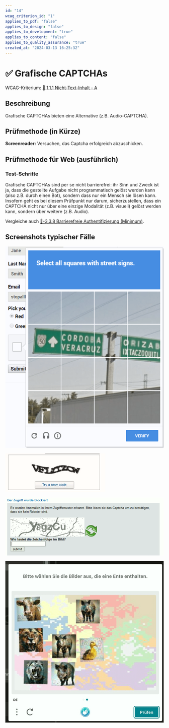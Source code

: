 ```yaml
---
id: "14"
wcag_criterion_id: "1"
applies_to_pdf: "false"
applies_to_design: "false"
applies_to_development: "true"
applies_to_content: "false"
applies_to_quality_assurance: "true"
created_at: "2024-03-13 16:25:32"
---
```


# ✅ Grafische CAPTCHAs

WCAG-Kriterium: [📜 1.1.1 Nicht-Text-Inhalt - A](..)

## Beschreibung

Grafische CAPTCHAs bieten eine Alternative (z.B. Audio-CAPTCHA).

## Prüfmethode (in Kürze)

**Screenreader:** Versuchen, das Captcha erfolgreich abzuschicken.

## Prüfmethode für Web (ausführlich)

### Test-Schritte

Grafische CAPTCHAs sind per se nicht barrierefrei: ihr Sinn und Zweck ist ja, dass die gestellte Aufgabe nicht programmatisch gelöst werden kann (also z.B. durch einen Bot), sondern dass nur ein Mensch sie lösen kann. Insofern geht es bei diesem Prüfpunkt nur darum, sicherzustellen, dass ein CAPTCHA nicht nur über eine einzige Modalität (z.B. visuell) gelöst werden kann, sondern über weitere (z.B. Audio).

Vergleiche auch [📜-3.3.8 Barrierefreie Authentifizierung (Minimum)](/de/wcag/3.3.8-barrierefreie-authentifizierung-minimum).

## Screenshots typischer Fälle

![Google Recaptcha (mit Audio-Alternative)](images/google-recaptcha.png)

![Grafisches CAPTCHA](images/grafisches-captcha.png)

![Noch ein CAPTCHA](images/noch-ein-captcha.png)

![Ein CAPTCHA, bei dem man Tiere erkennen muss](images/ein-captcha-bei-dem-man-tiere-erkennen-muss.png)